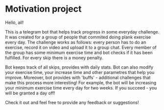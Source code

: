 # Motivation project

Hello, all!

This is a telegram bot that helps track progress in some everyday challenge.
It was created for a group of people that commited doing plank exercise every day.
The challenge works as follows: every person has to do an exercise, record it on video and upload it to a group chat. 
Every member of the group has some minimum exercise time and bot checks if it has been fulfilled.
For every skip there is a money penalty.

Bot keeps track of all skips, provides with daily stats. Bot can also modify your exercise time, your increase time and other parametres that help you improve. Moreover, bot provides with 'buffs' - additional challenges that make this process more interesting! For example, the bot will be increasing your minimum exercise time every day for two weeks. If you succeed - you will be granted a day off!

Check it out and feel free to provide any feedback or suggestions!
